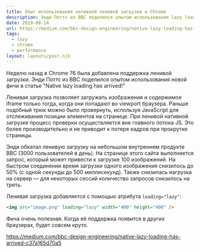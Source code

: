 ```yaml
---
title: Опыт использования нативной ленивой загрузки в Chrome
description: Энди Поттс из BBC поделился опытом использования lazy loading
date: 2019-08-14
url: https://medium.com/bbc-design-engineering/native-lazy-loading-has-arrived-c37a165d70a5
tags:
  - lazy
  - chrome
  - performance
layout: layouts/post.njk
---
```

Неделю назад в Chrome 76 была добавлена поддержка ленивой загрузки. Энди Поттс из BBC поделился опытом использования новой фичи в статье "Native lazy loading has arrived!"

Ленивая загрузка позволяет загружать изображения и содержимое iframe только тогда, когда они попадают во viewport браузера. Раньше подобный трюк можно было провернуть, используя JavaScript для отслеживания позиции элементов на странице. При ленивой нативной загрузке процесс проверки осуществляется вне главного потока JS. Это более производительно и не приводит к потере кадров при прокрутке страницы.

Энди обкатал ленивую загрузку на небольшом внутреннем продукте BBC (3000 пользователей в день). На странице этого сайта выполняется запрос, который может привести к загрузке 100 изображений. На быстром соединении время загрузки одного изображения снизилось до 50% (с одной секунды до 500 миллисекунд). Также снизилась нагрузка на сервер — для некоторых сессий количество запросов снизилось на треть.

Ленивая загрузка добавляется с помощью атрибута `loading="lazy"`:

```html
<img src="image.png" loading="lazy" width="400" height="400" />
```

Фича очень полезная. Когда её поддержка появится в других браузерах, будет совсем круто.

https://medium.com/bbc-design-engineering/native-lazy-loading-has-arrived-c37a165d70a5
